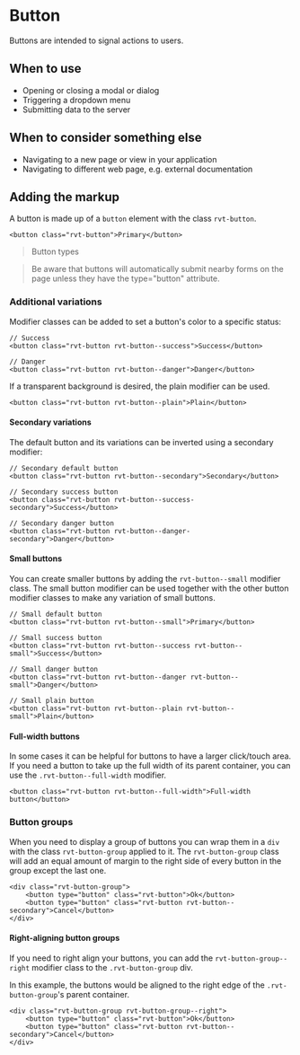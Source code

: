 # Button

Buttons are intended to signal actions to users.

## When to use

- Opening or closing a modal or dialog
- Triggering a dropdown menu
- Submitting data to the server

## When to consider something else

- Navigating to a new page or view in your application
- Navigating to different web page, e.g. external documentation

## Adding the markup

A button is made up of a `button` element with the class `rvt-button`.

```
<button class="rvt-button">Primary</button>
```

> Button types

> Be aware that buttons will automatically submit nearby forms on the page unless they have the type="button" attribute.

### Additional variations

Modifier classes can be added to set a button's color to a specific status:

```
// Success
<button class="rvt-button rvt-button--success">Success</button>

// Danger
<button class="rvt-button rvt-button--danger">Danger</button>
```

If a transparent background is desired, the plain modifier can be used.

```
<button class="rvt-button rvt-button--plain">Plain</button>
```

#### Secondary variations

The default button and its variations can be inverted using a secondary modifier:

```
// Secondary default button
<button class="rvt-button rvt-button--secondary">Secondary</button>

// Secondary success button
<button class="rvt-button rvt-button--success-secondary">Success</button>

// Secondary danger button
<button class="rvt-button rvt-button--danger-secondary">Danger</button>
```

#### Small buttons

You can create smaller buttons by adding the `rvt-button--small` modifier class. The small button modifier can be used together with the other button modifier classes to make any variation of small buttons.

```
// Small default button
<button class="rvt-button rvt-button--small">Primary</button>

// Small success button
<button class="rvt-button rvt-button--success rvt-button--small">Success</button>

// Small danger button
<button class="rvt-button rvt-button--danger rvt-button--small">Danger</button>

// Small plain button
<button class="rvt-button rvt-button--plain rvt-button--small">Plain</button>
```

#### Full-width buttons

In some cases it can be helpful for buttons to have a larger click/touch area. If you need a button to take up the full width of its parent container, you can use the `.rvt-button--full-width` modifier.

```
<button class="rvt-button rvt-button--full-width">Full-width button</button>
```

### Button groups

When you need to display a group of buttons you can wrap them in a `div` with the class `rvt-button-group` applied to it. The `rvt-button-group` class will add an equal amount of margin to the right side of every button in the group except the last one.

```
<div class="rvt-button-group">
    <button type="button" class="rvt-button">Ok</button>
    <button type="button" class="rvt-button rvt-button--secondary">Cancel</button>
</div>
```

#### Right-aligning button groups

If you need to right align your buttons, you can add the `rvt-button-group--right` modifier class to the `.rvt-button-group` div.

In this example, the buttons would be aligned to the right edge of the `.rvt-button-group`'s parent container.

```
<div class="rvt-button-group rvt-button-group--right">
    <button type="button" class="rvt-button">Ok</button>
    <button type="button" class="rvt-button rvt-button--secondary">Cancel</button>
</div>
```